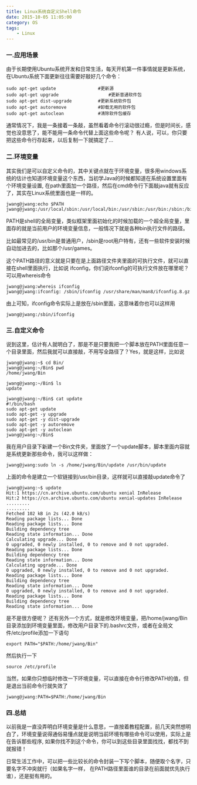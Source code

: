 ```yaml
---
title: Linux系统自定义Shell命令
date: 2015-10-05 11:05:00
category: OS
tags: 
    - Linux
---
```


### 一.应用场景
由于长期使用Ubuntu系统开发和日常生活，每天开机第一件事情就是更新系统，在Ubuntu系统下面更新往往需要好敲好几个命令：
```
sudo apt-get update		           #更新源
sudo apt-get upgrade		           #更新普通软件包
sudo apt-get dist-upgrade		   #更新系统软件包
sudo apt-get autoremove 		   #卸载无用的软件包
sudo apt-get autoclean			   #清除软件包缓存
```
通常情况下，我是一条接着一条敲，虽然看着命令行滚动很过瘾，但是时间长，感觉也没意思了，能不能用一条命令代替上面这些命令呢？
有人说，可以，你只要把这些命令行存起来，以后复制一下就搞定了...

<!--more-->

### 二.环境变量
其实我们是可以自定义命令的，其中关键点就在于环境变量，很多用windows系统的估计也知道环境变量这个东西，当初学Java的时候都知道在系统设置里面有个环境变量设置,
在path里面加一个路径，然后在cmd命令行下面敲java就有反应了，其实在Linux系统里面也是一样的。
```
jwang@jwang:echo $PATH
jwang@jwang:/usr/local/sbin:/usr/local/bin:/usr/sbin:/usr/bin:/sbin:/bin:/usr/games:/usr/local/games:/snap/bin:/home/jwang/Bin
```
PATH是shell的全局变量，类似框架里面初始化的时候加载的一个超全局变量，里面存的就是当前用户的环境变量信息，一般情况下就是各种bin执行文件的路径。
  
比如最常见的/usr/bin是普通用户，/sbin是root用户特有，还有一些软件安装时候自动加进去的，比如那个/usr/games。

这个PATH路径的意义就是只要在是上面路径文件夹里面的可执行文件，就可以直接在shell里面执行，比如说 ifconfig，你们说ifconfig的可执行文件放在哪里呢？可以用whereis命令
```
jwang@jwang:whereis ifconfig
jwang@jwang:ifconfig: /sbin/ifconfig /usr/share/man/man8/ifconfig.8.gz
```
由上可知，ifconfig命令实际上是放在/sbin里面，这意味着你也可以这样用
```
jwang@jwang:/sbin/ifconfig
```
### 三.自定义命令
说到这里，估计有人就明白了，那是不是只要我把一个脚本放在PATH里面任意一个目录里面，然后我就可以直接敲，不用写全路径了？Yes，就是这样，比如说
```
jwang@jwang:~$ cd Bin/
jwang@jwang:~/Bin$ pwd
/home/jwang/Bin

jwang@jwang:~/Bin$ ls
update

jwang@jwang:~/Bin$ cat update
#!/bin/bash
sudo apt-get update
sudo apt-get -y upgrade
sudo apt-get -y dist-upgrade
sudo apt-get -y autoremove
sudo apt-get -y autoclean
jwang@jwang:~/Bin$
```
我在用户目录下新建一个Bin文件夹，里面放了一个update脚本，脚本里面内容就是系统更新那些命令，我可以这样做：
```
jwang@jwang:sudo ln -s /home/jwang/Bin/update /usr/bin/update
```
上面的命令是建立一个软链接到/usr/bin目录，这样就可以直接敲update命令了
```
jwang@jwang:~$ update
Hit:1 https://cn.archive.ubuntu.com/ubuntu xenial InRelease
Hit:2 https://cn.archive.ubuntu.com/ubuntu xenial-updates InRelease
.........
.........
Fetched 102 kB in 2s (42.0 kB/s)
Reading package lists... Done
Reading package lists... Done
Building dependency tree
Reading state information... Done
Calculating upgrade... Done
0 upgraded, 0 newly installed, 0 to remove and 0 not upgraded.
Reading package lists... Done
Building dependency tree
Reading state information... Done
Calculating upgrade... Done
0 upgraded, 0 newly installed, 0 to remove and 0 not upgraded.
Reading package lists... Done
Building dependency tree
Reading state information... Done
0 upgraded, 0 newly installed, 0 to remove and 0 not upgraded.
Reading package lists... Done
Building dependency tree
Reading state information... Done

```

是不是很方便呢？
还有另外一个方式，就是修改环境变量，把/home/jwang/Bin目录添加到环境变量里面，修改用户目录下的.bashrc文件，或者在全局文件/etc/profile添加一下语句
```
export PATH="$PATH:/home/jwang/Bin"
```
然后执行一下
```
source /etc/profile
```
当然，如果你只想临时修改一下环境变量，可以直接在命令行修改PATH的值，但是退出当前命令行就失效了
```
jwang@jwang:PATH=$PATH:/home/jwang/Bin
```
### 四.总结
以前我是一直没弄明白环境变量是什么意思，一直按着教程配置，前几天突然想明白了，环境变量说得通俗易懂点就是说明当前环境有哪些命令可以使用，实际上是在告诉那些程序, 
如果你找不到这个命令，你可以到这些目录里面找找，都找不到就报错！

日常生活工作中，可以把一些比较长的命令封装一下写个脚本，随便取个名字，只要名字不冲突就行（如果名字一样，
在PATH路径里面谁的目录在前面就优先执行谁），还是挺有用的。
